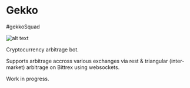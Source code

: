 # Gekko

#gekkoSquad

![alt text](http://www.filmoria.co.uk/wp-content/uploads/2017/02/Gordon-Gekko.jpg)

Cryptocurrency arbitrage bot.

Supports arbitrage accross various exchanges via rest & triangular (inter-market) arbitrage on Bittrex using websockets. 

Work in progress.
